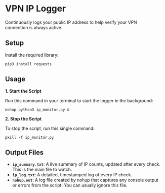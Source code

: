 # VPN IP Logger

Continuously logs your public IP address to help verify your VPN connection is always active.

## Setup

Install the required library:

```
pip3 install requests
```

## Usage

**1. Start the Script**

Run this command in your terminal to start the logger in the background:

```
nohup python3 ip_monitor.py &
```

**2. Stop the Script**

To stop the script, run this single command:

```
pkill -f ip_monitor.py
```

## Output Files

  * **`ip_summary.txt`**: A live summary of IP counts, updated after every check. This is the main file to watch.
  * **`ip_log.txt`**: A detailed, timestamped log of every IP check.
  * **`nohup.out`**: A log file created by nohup that captures any console output or errors from the script. You can usually ignore this file.

